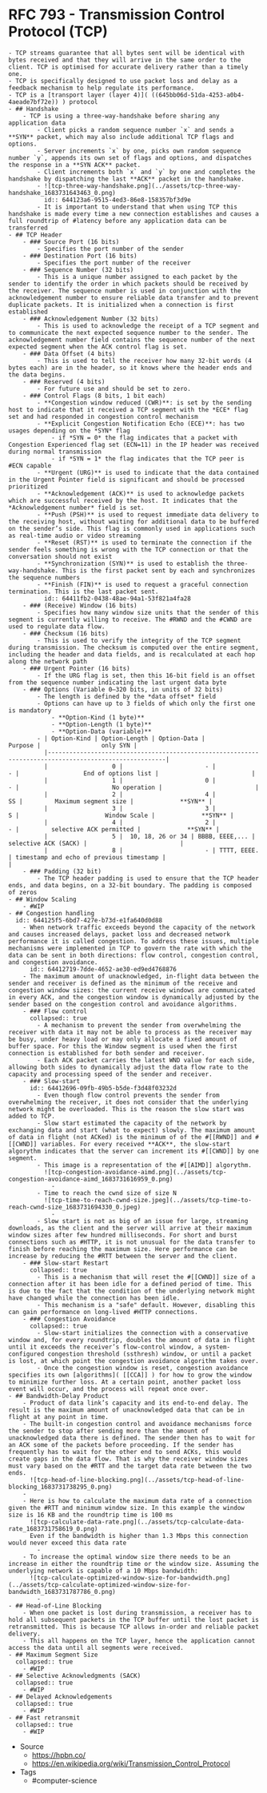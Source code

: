 # RFC 793 - Transmission Control Protocol (TCP)
	- TCP streams guarantee that all bytes sent will be identical with bytes received and that they will arrive in the same order to the client. TCP is optimised for accurate delivery rather than a timely one.
	- TCP is specifically designed to use packet loss and delay as a feedback mechanism to help regulate its performance.
	- TCP is a [transport layer (layer 4)]( ((645bb06d-51da-4253-a0b4-4aeade7bf72e)) ) protocol
	- ## Handshake
		- TCP is using a three-way-handshake before sharing any application data
			- Client picks a random sequence number `x` and sends a **SYN** packet, which may also include additional TCP flags and options.
			- Server increments `x` by one, picks own random sequence number `y`, appends its own set of flags and options, and dispatches the response in a **SYN ACK** packet.
			- Client increments both `x` and `y` by one and completes the handshake by dispatching the last **ACK** packet in the handshake.
			- ![tcp-three-way-handshake.png](../assets/tcp-three-way-handshake_1683731643463_0.png)
			  id:: 644123a6-9515-4ed3-86e8-158357bf3d9e
			- It is important to understand that when using TCP this handshake is made every time a new connection establishes and causes a full roundtrip of #latency before any application data can be transferred
	- ## TCP Header
		- ### Source Port (16 bits)
			- Specifies the port number of the sender
		- ### Destination Port (16 bits)
			- Specifies the port number of the receiver
		- ### Sequence Number (32 bits)
			- This is a unique number assigned to each packet by the sender to identify the order in which packets should be received by the receiver. The sequence number is used in conjunction with the acknowledgement number to ensure reliable data transfer and to prevent duplicate packets. It is initialized when a connection is first established
		- ### Acknowledgement Number (32 bits)
			- This is used to acknowledge the receipt of a TCP segment and to communicate the next expected sequence number to the sender. The acknowledgement number field contains the sequence number of the next expected segment when the ACK control flag is set.
		- ### Data Offset (4 bits)
			- This is used to tell the receiver how many 32-bit words (4 bytes each) are in the header, so it knows where the header ends and the data begins.
		- ### Reserved (4 bits)
			- For future use and should be set to zero.
		- ### Control Flags (8 bits, 1 bit each)
			- **Congestion window reduced (CWR)**: is set by the sending host to indicate that it received a TCP segment with the *ECE* flag set and had responded in congestion control mechanism
			- **Explicit Congestion Notification Echo (ECE)**: has two usages depending on the *SYN* flag
				- if *SYN = 0* the flag indicates that a packet with Congestion Experienced flag set (ECN=11) in the IP header was received during normal transmission
				- if *SYN = 1* the flag indicates that the TCP peer is #ECN capable
			- **Urgent (URG)** is used to indicate that the data contained in the Urgent Pointer field is significant and should be processed prioritized
			- **Acknowledgement (ACK)** is used to acknowledge packets which are successful received by the host. It indicates that the *Acknowledgement number* field is set.
			- **Push (PSH)** is used to request immediate data delivery to the receiving host, without waiting for additional data to be buffered on the sender’s side. This flag is commonly used in applications such as real-time audio or video streaming
			- **Reset (RST)** is used to terminate the connection if the sender feels something is wrong with the TCP connection or that the conversation should not exist
			- **Synchronization (SYN)** is used to establish the three-way-handshake. This is the first packet sent by each and synchronizes the sequence numbers
			- **Finish (FIN)** is used to request a graceful connection termination. This is the last packet sent.
			  id:: 64411fb2-0438-48ae-94a1-53f821a4fa28
		- ### (Receive) Window (16 bits)
			- Specifies how many window size units that the sender of this segment is currently willing to receive. The #RWND and the #CWND are used to regulate data flow.
		- ### Checksum (16 bits)
			- This is used to verify the integrity of the TCP segment during transmission. The checksum is computed over the entire segment, including the header and data fields, and is recalculated at each hop along the network path
		- ### Urgent Pointer (16 bits)
			- If the URG flag is set, then this 16-bit field is an offset from the sequence number indicating the last urgent data byte
		- ### Options (Variable 0–320 bits, in units of 32 bits)
			- The length is defined by the *data offset* field
			- Options can have up to 3 fields of which only the first one is mandatory
				- **Option-Kind (1 byte)**
				- **Option-Length (1 byte)**
				- **Option-Data (variable)**
			- | Option-Kind | Option-Length | Option-Data |                                 Purpose |                 only SYN |
			  |-------------------------------------------------------------------------------------------------------|
			  |                  0 |                       - |                   - |                  End of options list |                          |
			  |                  1 |                       0 |                   - |                          No operation |                          |
			  |                  2 |                       4 |                 SS |         Maximum segment size |             **SYN** |
			  |                  3 |                       3 |                   S |                        Window Scale |             **SYN** |
			  |                  4 |                       2 |                   - |         selective ACK permitted |             **SYN** |
			  |                  5 |  10, 18, 26 or 34 | BBBB, EEEE,... |             selective ACK (SACK) |                          |
			  |                  8 |                       - | TTTT, EEEE.     | timestamp and echo of previous timestamp |                          |
		- ### Padding (32 bit)
			- The TCP header padding is used to ensure that the TCP header ends, and data begins, on a 32-bit boundary. The padding is composed of zeros
	- ## Window Scaling
		- #WIP
	- ## Congestion handling
	  id:: 644125f5-6bd7-427e-b73d-e1fa640d0d88
		- When network traffic exceeds beyond the capacity of the network and causes increased delays, packet loss and decreased network performance it is called congestion. To address these issues, multiple mechanisms were implemented in TCP to govern the rate with which the data can be sent in both directions: flow control, congestion control, and congestion avoidance.
		  id:: 64412719-7dde-4652-ae30-ed9ed4768876
		- The maximum amount of unacknowledged, in-flight data between the sender and receiver is defined as the minimum of the receive and congestion window sizes: the current receive windows are communicated in every ACK, and the congestion window is dynamically adjusted by the sender based on the congestion control and avoidance algorithms.
		- ### Flow control
		  collapsed:: true
			- A mechanism to prevent the sender from overwhelming the receiver with data it may not be able to process as the receiver may be busy, under heavy load or may only allocate a fixed amount of buffer space. For this the Window segment is used when the first connection is established for both sender and receiver.
			- Each ACK packet carries the latest WND value for each side, allowing both sides to dynamically adjust the data flow rate to the capacity and processing speed of the sender and receiver.
		- ### Slow-start
		  id:: 64412696-09fb-49b5-b5de-f3d48f03232d
			- Even though flow control prevents the sender from overwhelming the receiver, it does not consider that the underlying network might be overloaded. This is the reason the slow start was added to TCP.
			- Slow start estimated the capacity of the network by exchanging data and start (what to expect) slowly. The maximum amount of data in flight (not ACKed) is the minimum of of the #[[RWND]] and #[[CWND]] variables. For every received **ACK**, the slow-start algorythm indicates that the server can increment its #[[CWND]] by one segment.
			- This image is a representation of the #[[AIMD]] algorythm.
			  ![tcp-congestion-avoidance-aimd.png](../assets/tcp-congestion-avoidance-aimd_1683731616959_0.png)
				-
			- Time to reach the cwnd size of size N
			  ![tcp-time-to-reach-cwnd-size.jpeg](../assets/tcp-time-to-reach-cwnd-size_1683731694330_0.jpeg)
				-
			- Slow start is not as big of an issue for large, streaming downloads, as the client and the server will arrive at their maximum window sizes after few hundred milliseconds. For short and burst connections such as #HTTP, it is not unusual for the data transfer to finish before reaching the maximum size. Here performance can be increase by reducing the #RTT between the server and the client.
		- ### Slow-start Restart
		  collapsed:: true
			- This is a mechanism that will reset the #[[CWND]] size of a connection after it has been idle for a defined period of time. This is due to the fact that the condition of the underlying network might have changed while the connection has been idle.
			- This mechanism is a "safe" default. However, disabling this can gain performance on long-lived #HTTP connections.
		- ### Congestion Avoidance
		  collapsed:: true
			- Slow-start initializes the connection with a conservative window and, for every roundtrip, doubles the amount of data in flight until it exceeds the receiver’s flow-control window, a system-configured congestion threshold (ssthresh) window, or until a packet is lost, at which point the congestion avoidance algorithm takes over.
			- Once the congestion window is reset, congestion avoidance specifies its own [algorithms]( [[CCA]] ) for how to grow the window to minimize further loss. At a certain point, another packet loss event will occur, and the process will repeat once over.
	- ## Bandwidth-Delay Product
		- Product of data link’s capacity and its end-to-end delay. The result is the maximum amount of unacknowledged data that can be in flight at any point in time.
		- The built-in congestion control and avoidance mechanisms force the sender to stop after sending more than the amount of unacknowledged data there is defined. The sender then has to wait for an ACK some of the packets before proceeding. If the sender has frequently has to wait for the other end to send ACKs, this would create gaps in the data flow. That is why the receiver window sizes must vary based on the #RTT and the target data rate between the two ends.
		  ![tcp-head-of-line-blocking.png](../assets/tcp-head-of-line-blocking_1683731738295_0.png)
		-
		- Here is how to calculate the maximum data rate of a connection given the #RTT and minimum window size. In this example the window size is 16 KB and the roundtrip time is 100 ms
		  ![tcp-calculate-data-rate.png](../assets/tcp-calculate-data-rate_1683731758619_0.png)
		  Even if the bandwidth is higher than 1.3 Mbps this connection would never exceed this data rate
			-
		- To increase the optimal window size there needs to be an increase in either the roundtrip time or the window size. Assuming the underlying network is capable of a 10 Mbps bandwidth:
		  ![tcp-calculate-optimized-window-size-for-bandwidth.png](../assets/tcp-calculate-optimized-window-size-for-bandwidth_1683731787786_0.png)
			-
	- ## Head-of-Line Blocking
		- When one packet is lost during transmission, a receiver has to hold all subsequent packets in the TCP buffer until the lost packet is retransmitted. This is because TCP allows in-order and reliable packet delivery.
		- This all happens on the TCP layer, hence the application cannot access the data until all segments were received.
	- ## Maximum Segment Size
	  collapsed:: true
		- #WIP
	- ## Selective Acknowledgments (SACK)
	  collapsed:: true
		- #WIP
	- ## Delayed Acknowledgements
	  collapsed:: true
		- #WIP
	- ## Fast retransmit
	  collapsed:: true
		- #WIP
- Source
	- https://hpbn.co/
	- https://en.wikipedia.org/wiki/Transmission_Control_Protocol
- Tags
	- #computer-science